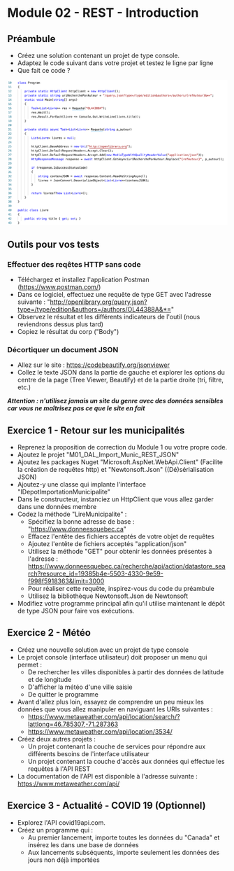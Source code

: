 # Module 02 - REST - Introduction

## Préambule

- Créez une solution contenant un projet de type console.
- Adaptez le code suivant dans votre projet et testez le ligne par ligne
- Que fait ce code ?

![Première requête REST](img/premiere_requete.png)

## Outils pour vos tests

### Effectuer des reqêtes HTTP sans code

- Téléchargez et installez l'application Postman (https://www.postman.com/)
- Dans ce logiciel, effectuez une requête de type GET avec l'adresse suivante : "http://openlibrary.org/query.json?type=/type/edition&authors=/authors/OL44388A&*="
- Observez le résultat et les différents indicateurs de l'outil (nous reviendrons dessus plus tard)
- Copiez le résultat du corp ("Body")

### Décortiquer un document JSON

- Allez sur le site : https://codebeautify.org/jsonviewer
- Collez le texte JSON dans la partie de gauche et explorer les options du centre de la page (Tree Viewer, Beautify) et de la partie droite (tri, filtre, etc.)

***Attention : n'utilisez jamais un site du genre avec des données sensibles car vous ne maîtrisez pas ce que le site en fait***

## Exercice 1 - Retour sur les municipalités

- Reprenez la proposition de correction du Module 1 ou votre propre code.
- Ajoutez le projet "M01_DAL_Import_Munic_REST_JSON"
- Ajoutez les packages Nuget "Microsoft.AspNet.WebApi.Client" (Facilite la création de requêtes http) et "Newtonsoft.Json" ((Dé)sérialisation JSON)
- Ajoutez-y une classe qui implante l'interface "IDepotImportationMunicipalite"
- Dans le constructeur, instanciez un HttpClient que vous allez garder dans une données membre
- Codez la méthode "LireMunicipalite" :
  - Spécifiez la bonne adresse de base : "https://www.donneesquebec.ca"
  - Effacez l'entête des fichiers acceptés de votre objet de requêtes
  - Ajoutez l'entête de fichiers acceptés "application/json"
  - Utilisez la méthode "GET" pour obtenir les données présentes à l'adresse :  https://www.donneesquebec.ca/recherche/api/action/datastore_search?resource_id=19385b4e-5503-4330-9e59-f998f5918363&limit=3000
  - Pour réaliser cette requête, inspirez-vous du code du préambule
  - Utilisez la bibliothèque Newtonsoft.Json de Newtonsoft
- Modifiez votre programme principal afin qu'il utilise maintenant le dépôt de type JSON pour faire vos exécutions.

## Exercice 2 - Météo

- Créez une nouvelle solution avec un projet de type console
- Le projet console (interface utilisateur) doit proposer un menu qui permet :
  - De rechercher les villes disponibles à partir des données de latitude et de longitude
  - D'afficher la météo d'une ville saisie
  - De quitter le programme
- Avant d'allez plus loin, essayez de comprendre un peu mieux les données que vous allez manipuler en naviguant les URIs suivantes :
  - https://www.metaweather.com/api/location/search/?lattlong=46.785307,-71.287363
  - https://www.metaweather.com/api/location/3534/
- Créez deux autres projets :
  - Un projet contenant la couche de services pour répondre aux différents besoins de l'interface utilisateur
  - Un projet contenant la couche d'accès aux données qui effectue les requêtes à l'API REST
- La documentation de l'API est disponible à l'adresse suivante : https://www.metaweather.com/api/

## Exercice 3 - Actualité - COVID 19 (Optionnel)

- Explorez l'API covid19api.com.
- Créez un programme qui :
  - Au premier lancement, importe toutes les données du "Canada" et insérez les dans une base de données
  - Aux lancements subséquents, importe seulement les données des jours non déjà importées
